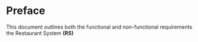 # Preface 
This document outlines both the functional and non-functional requirements the Restaurant System **(RS)**
